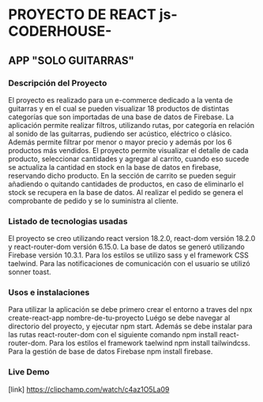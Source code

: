 # PROYECTO DE REACT js-CODERHOUSE-

## APP "SOLO GUITARRAS"

### Descripción del Proyecto
El proyecto es realizado para un e-commerce dedicado a la venta de guitarras y en el cual se pueden visualizar 18 
productos de distintas categorías que son importadas de una base de datos de Firebase.
La aplicación permite realizar filtros, utilizando rutas, por categoría en relación al sonido de las guitarras, pudiendo ser acústico, 
eléctrico o clásico. Además permite filtrar por menor o mayor precio y además por los 6 productos más vendidos. 
El proyecto permite visualizar el detalle de cada producto, seleccionar cantidades y agregar al carrito, cuando
eso sucede se actualiza la cantidad en stock en la base de datos en firebase, reservando dicho producto.
En la sección de carrito se pueden seguir añadiendo o quitando cantidades de productos, en caso de eliminarlo el stock
se recupera en la base de datos. 
Al realizar el pedido se genera el comprobante de pedido y se lo suministra al cliente.

### Listado de tecnologias usadas
El proyecto se creo utilizando react version 18.2.0, react-dom versión 18.2.0 y react-router-dom versión 6.15.0.
La base de datos se generó utilizando Firebase versión 10.3.1. 
Para los estilos se utilizo sass y el framework CSS taelwind.
Para las notificaciones de comunicación con el usuario se utilizó sonner toast.

### Usos e instalaciones 
Para utilizar la aplicación se debe primero crear el entorno a traves del npx create-react-app nombre-de-tu-proyecto
Luégo se debe navegar al directorio del proyecto, y ejecutar npm start. 
Además se debe instalar para las rutas react-router-dom con el siguiente comando npm install react-router-dom.
Para los estilos el framework taelwind npm install tailwindcss.
Para la gestión de base de datos Firebase  npm install firebase.

### Live Demo
[link] https://clipchamp.com/watch/c4az1O5La09 
